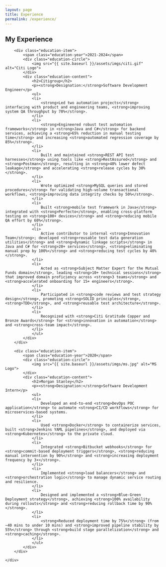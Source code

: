 ```yaml
---
layout: page
title: Experience
permalink: /experience/
---
```

<section class="education-container">
    <h1 class="page-title">My Experience</h1>
    <div class="education-timeline">

        <div class="education-item">
            <span class="education-year">2021-2024</span>
            <div class="education-circle">
                <img src="{{ site.baseurl }}/assets/imgs/citi.gif" alt="Citi Logo">
            </div>
            <div class="education-content">
                <h2>Citigroup</h2>
                <p><strong>Designation:</strong>Software Development Engineer</p>
                <ul>
                <li>
                    <strong>Led two automation projects</strong> interfacing with product and engineering teams, <strong>improving system QA throughput by 70%</strong>.
                </li>
                <li>
                    <strong>Engineered robust test automation frameworks</strong> in <strong>Java and C#</strong> for backend services, achieving a <strong>65% reduction in manual testing time</strong> and increasing <strong>automated regression coverage by 85%</strong>.
                </li>
                <li>
                    Built and maintained <strong>REST API test harnesses</strong> using tools like <strong>RestAssured</strong> and <strong>Postman</strong>, resulting in <strong>40% lower defect leakage</strong> and accelerating <strong>release cycles by 30%</strong>.
                </li>
                <li>
                    Wrote optimized <strong>MySQL queries and stored procedures</strong> for validating high-volume transactional workflows, <strong>improving data integrity checks by 50%</strong>.
                </li>
                <li>
                    Built <strong>mobile test framework in Java</strong> integrated with <strong>Perfecto</strong>, enabling cross-platform testing on <strong>100+ devices</strong> and <strong>reducing mobile QA effort by 60%</strong>.
                </li>
                <li>
                    Active contributor to internal <strong>Innovation Team</strong>; developed <strong>reusable test data generation utilities</strong> and <strong>dynamic linkage scripts</strong> in Java and C# for <strong>20+ services</strong>, <strong>eliminating manual prep by 100%</strong> and <strong>reducing test cycles by 40%</strong>.
                </li>
                <li>
                    Acted as <strong>Subject Matter Expert for the Mutual Funds domain</strong>, leading <strong>10+ technical sessions</strong> that improved domain proficiency across <strong>3 teams</strong> and <strong>accelerated onboarding for 15+ engineers</strong>.
                </li>
                <li>
                    Participated in <strong>code reviews and test strategy design</strong>, promoting <strong>SOLID principles</strong>, <strong>TDD</strong>, and <strong>reusable test architecture</strong>.
                </li>
                <li>
                    Recognized with <strong>Citi Gratitude Copper and Bronze Awards</strong> for <strong>innovation in automation</strong> and <strong>cross-team impact</strong>.
                </li>
                </ul>
            </div>
        </div>

        <div class="education-item">
            <span class="education-year">2020</span>
            <div class="education-circle">
                <img src="{{ site.baseurl }}/assets/imgs/ms.jpg" alt="MS Logo">
            </div>
            <div class="education-content">
                <h2>Morgan Stanley</h2>
                <p><strong>Designation:</strong>Software Development Intern</p>
                <ul>
                <li>
                    Developed an end-to-end <strong>DevOps POC application</strong> to automate <strong>CI/CD workflows</strong> for microservices-based systems.
                </li>
                <li>
                    Used <strong>Docker</strong> to containerize services, built <strong>Jenkins YAML pipelines</strong>, and deployed via <strong>Kubernetes</strong> to the private cloud.
                </li>
                <li>
                    Integrated <strong>Bitbucket webhooks</strong> for <strong>commit-based deployment triggers</strong>, <strong>reducing manual intervention by 90%</strong> and <strong>increasing deployment frequency by 3×</strong>.
                </li>
                <li>
                    Implemented <strong>load balancers</strong> and <strong>orchestration logic</strong> to manage dynamic service routing and resilience.
                </li>
                <li>
                    Designed and implemented a <strong>Blue-Green Deployment strategy</strong>, achieving <strong>100% availability during rollouts</strong> and <strong>reducing rollback time by 90%</strong>.
                </li>
                <li>
                    <strong>Reduced deployment time by 75%</strong> (from ~40 mins to under 10 mins) and <strong>improved pipeline stability by 55%</strong> through <strong>build stage parallelization</strong> and <strong>caching</strong>.
                </li>
                </ul>
            </div>
        </div>

    </div>
</section>
